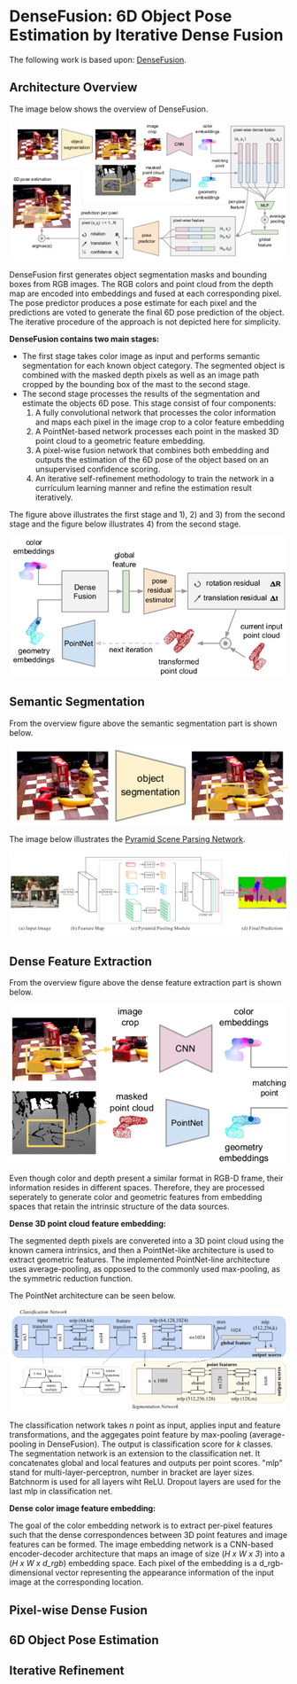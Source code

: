 # DenseFusion: 6D Object Pose Estimation by Iterative Dense Fusion

The following work is based upon: [DenseFusion](https://github.com/j96w/DenseFusion).

## Architecture Overview

The image below shows the overview of DenseFusion.

![DenseFusion overview](assets/dense_fusion_overview.png)

DenseFusion first generates object segmentation masks and bounding boxes from RGB images. The RGB colors and point cloud from the depth map are encoded into embeddings and fused at each corresponding pixel. The pose predictor produces a pose estimate for each pixel and the predictions are voted to generate the final 6D pose prediction of the object. The iterative procedure of the approach is not depicted here for simplicity.

**DenseFusion contains two main stages:**

- The first stage takes color image as input and performs semantic segmentation for each known object category. The segmented object is combined with the masked depth pixels as well as an image path cropped by the bounding box of the mast to the second stage.
- The second stage processes the results of the segmentation and estimate the objects 6D pose. This stage consist of four components:
    1) A fully convolutional network that processes the color information and maps each pixel in the image crop to a color feature embedding
    2) A PointNet-based network processes each point in the masked 3D point cloud to a geometric feature embedding.
    3) A pixel-wise fusion network that combines both embedding and outputs the estimation of the 6D pose of the object based on an unsupervised confidence scoring.
    4) An iterative self-refinement methodology to train the network in a curriculum learning manner and refine the estimation result iteratively.

The figure above illustrates the first stage and 1), 2) and 3) from the second stage and the figure below illustrates 4) from the second stage.

![Iterative Pose Refinement](assets/iterative_pose_refinement.png)

## Semantic Segmentation

From the overview figure above the semantic segmentation part is shown below.

![Semantic Segmentation Part](assets/semantic_segmentation.png)

The image below illustrates the [Pyramid Scene Parsing Network](https://hszhao.github.io/projects/pspnet/index.html).

![Pyramid Scene Parsing Network](assets/pyramid_scene_parsing_network.png)

## Dense Feature Extraction

From the overview figure above the dense feature extraction part is shown below.

![Dense Feature Extraction](assets/dense_feature_extraction.png)

Even though color and depth present a similar format in RGB-D frame, their information resides in different spaces. Therefore, they are processed seperately to generate color and geometric features from embedding spaces that retain the intrinsic structure of the data sources.

**Dense 3D point cloud feature embedding:**

The segmented depth pixels are convereted into a 3D point cloud using the known camera intrinsics, and then a PointNet-like architecture is used to extract geometric features. The implemented PointNet-line architecture uses average-pooling, as opposed to the commonly used max-pooling, as the symmetric reduction function.

The PointNet architecture can be seen below.

![PointNet Architecture](assets/point_net_architecture.png)

The classification network takes *n* point as input, applies input and feature transformations, and the aggegates point feature by max-pooling (average-pooling in DenseFusion). The output is classification score for *k* classes. The segmentation network is an extension to the classification net. It concatenates global and local features and outputs per point scores. "mlp" stand for multi-layer-perceptron, number in bracket are layer sizes. Batchnorm is used for all layers wiht ReLU. Dropout layers are used for the last mlp in classification net.

**Dense color image feature embedding:**

The goal of the color embedding network is to extract per-pixel features such that the dense correspondences between 3D point features and image features can be formed. The image embedding network is a CNN-based encoder-decoder architecture that maps an image of size (*H x W x 3*) into a (*H x W x d_rgb*) embedding space. Each pixel of the embedding is a d_rgb-dimensional vector representing the appearance information of the input image at the corresponding location. 

## Pixel-wise Dense Fusion

## 6D Object Pose Estimation

## Iterative Refinement